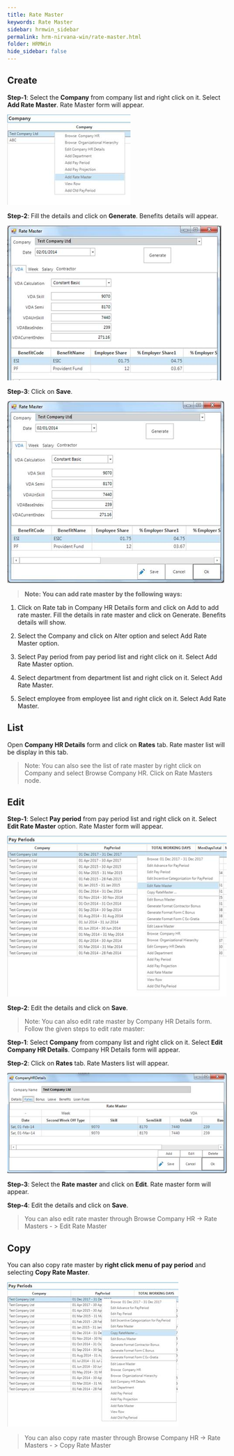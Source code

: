 ```yaml
---
title: Rate Master
keywords: Rate Master
sidebar: hrmwin_sidebar
permalink: hrm-nirvana-win/rate-master.html
folder: HRMWin   
hide_sidebar: false
---
```


## Create

**Step-1**: Select the **Company** from company list and right click on it. Select **Add Rate Master**. Rate Master form will appear.

![](/images/addratemaster.jpg)

**Step-2**: Fill the details and click on **Generate**. Benefits details will appear.

![](/images/generatebutton.jpg)

**Step-3**: Click on **Save**.

![](/images/saveratemaster.jpg)


>**Note: You can add rate master by the following ways:**

  1.	Click on Rate tab in Company HR Details form and click on Add to add rate master. Fill the details in rate master and click on Generate. Benefits details will show.  

  2.	Select the Company and click on Alter option and select Add Rate Master option.

  3.	Select Pay period from pay period list and right click on it. Select Add Rate Master option.

  4.	Select department from department list and right click on it. Select Add Rate Master.

  5.	Select employee from employee list and right click on it. Select Add Rate Master.


## List

Open **Company HR Details** form and click on **Rates** tab. Rate master list will be display in this tab.
>Note: You can also see the list of rate master by right click on Company and select Browse Company HR. Click on Rate Masters node.

## Edit

**Step-1**: Select **Pay period** from pay period list and right click on it. Select **Edit Rate Master** option. Rate Master form will appear.

![](/images/editratemaster.jpg)

**Step-2**: Edit the details and click on **Save**.

>Note: You can also edit rate master by Company HR Details form. Follow the given steps to edit rate master:


**Step-1**: Select **Company** from company list and right click on it. Select **Edit Company HR Details**. Company HR Details form will appear.

**Step-2**: Click on **Rates** tab.  Rate Masters list will appear.

![](/images/ratestab.jpg)


**Step-3**: Select the **Rate master** and click on **Edit**. Rate master form will appear.

**Step-4**: Edit the details and click on **Save**.

>You can also edit rate master through Browse Company HR -> Rate Masters - > Edit Rate Master

## Copy

You can also copy rate master by **right click menu of pay period** and selecting **Copy Rate Master**.

![](/images/copyratemaster.jpg)


>You can also copy rate master through Browse Company HR -> Rate Masters - > Copy Rate Master
